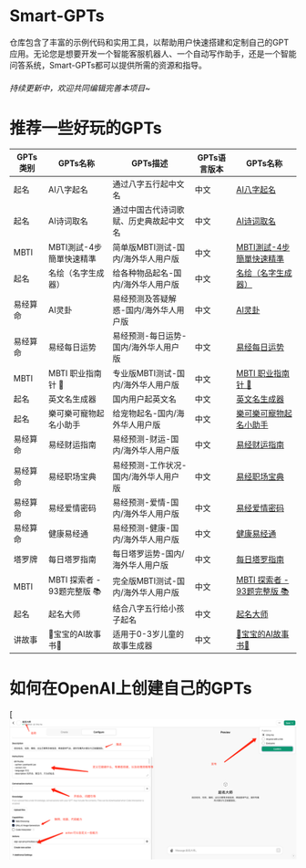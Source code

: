 # Smart-GPTs
仓库包含了丰富的示例代码和实用工具，以帮助用户快速搭建和定制自己的GPT应用。无论您是想要开发一个智能客服机器人、一个自动写作助手，还是一个智能问答系统，Smart-GPTs都可以提供所需的资源和指导。

###### 持续更新中，欢迎共同编辑完善本项目~

# 推荐一些好玩的GPTs
|GPTs类别|GPTs名称|GPTs描述|GPTs语言版本|GPTs名称|
|---|---|---|--|---|
|起名|AI八字起名|通过八字五行起中文名|中文|[AI八字起名](https://chat.openai.com/g/g-mmuv5tfJ5-aiba-zi-qi-ming)|
|起名|AI诗词取名|通过中国古代诗词歌赋、历史典故起中文名|中文|[AI诗词取名](https://chat.openai.com/g/g-eMiUio42K-aishi-ci-qu-ming)|
|MBTI|MBTI測試-4步簡單快速精準|简单版MBTI测试-国内/海外华人用户版|中文|[MBTI測試-4步簡單快速精準](https://chat.openai.com/g/g-uUK8oAWRp-mbtice-shi-4bu-jian-dan-kuai-su-jing-zhun)|
|起名|名绘（名字生成器）|给各种物品起名-国内/海外华人用户版|中文|[名绘（名字生成器）](https://chat.openai.com/g/g-vqJmhUq3L-ming-hui-ming-zi-sheng-cheng-qi)|
|易经算命|AI灵卦|易经预测及答疑解惑-国内/海外华人用户版|中文|[AI灵卦](https://chat.openai.com/g/g-rhTvYXeWb-ailing-gua)|
|易经算命|易经每日运势|易经预测-每日运势-国内/海外华人用户版|中文|[易经每日运势](https://chat.openai.com/g/g-C7YaAc4kN-yi-jing-mei-ri-yun-shi)|
|MBTI|MBTI 职业指南针 🧭|专业版MBTI测试-国内/海外华人用户版|中文|[MBTI 职业指南针 🧭](https://chat.openai.com/g/g-HayyHzzCf-mbti-zhi-ye-zhi-nan-zhen)|
|起名|英文名生成器|国内用户起英文名|中文|[英文名生成器](https://chat.openai.com/g/g-BaqFqoJBs-ying-wen-ming-sheng-cheng-qi)|
|起名|樂可樂可寵物起名小助手|给宠物起名-国内/海外华人用户版|中文|[樂可樂可寵物起名小助手](https://chat.openai.com/g/g-3WT8kaV0f-le-ke-le-ke-chong-wu-ming-ming-xiao-zhu-shou)|
|易经算命|易经财运指南|易经预测-财运-国内/海外华人用户版|中文|[易经财运指南](https://chat.openai.com/g/g-RinyzKSpS-yi-jing-cai-yun-zhi-nan)|
|易经算命|易经职场宝典|易经预测-工作状况-国内/海外华人用户版|中文|[易经职场宝典](https://chat.openai.com/g/g-mazeloZdr-yi-jing-zhi-chang-bao-dian)|
|易经算命|易经爱情密码|易经预测-爱情-国内/海外华人用户版|中文|[易经爱情密码](https://chat.openai.com/g/g-NJrNGJExa-yi-jing-ai-qing-mi-ma)|
|易经算命|健康易经通|易经预测-健康-国内/海外华人用户版|中文|[健康易经通](https://chat.openai.com/g/g-w38EYN3NF-jian-kang-yi-jing-tong)|
|塔罗牌|每日塔罗指南|每日塔罗运势-国内/海外华人用户版|中文|[每日塔罗指南](https://chat.openai.com/g/g-bHMSXbmkK-mei-ri-ta-luo-zhi-nan)|
|MBTI|MBTI 探索者 - 93题完整版 📚|完全版MBTI测试-国内/海外华人用户版|中文|[MBTI 探索者 - 93题完整版 📚](https://chat.openai.com/g/g-nlo21Pavu-mbti-tan-suo-zhe-93ti-wan-zheng-ban)|
|起名|起名大师|结合八字五行给小孩子起名|中文|[起名大师](https://chat.openai.com/g/g-CegpT5rWo-qi-ming-da-shi)|
|讲故事|👶宝宝的AI故事书🍼|适用于0-3岁儿童的故事生成器|中文|[👶宝宝的AI故事书🍼](https://chat.openai.com/g/g-8Da6huj9o-bao-bao-de-aigu-shi-shu)|


# 如何在OpenAI上创建自己的GPTs

[![Screenshot](create.png)
